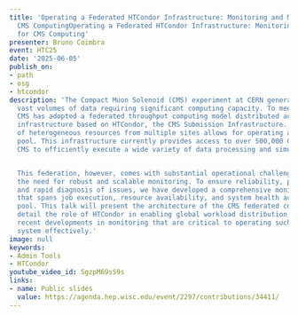 ```yaml
---
title: 'Operating a Federated HTCondor Infrastructure: Monitoring and Management for
  CMS ComputingOperating a Federated HTCondor Infrastructure: Monitoring and Management
  for CMS Computing'
presenter: Bruno Coimbra
event: HTC25
date: '2025-06-05'
publish_on:
- path
- osg
- htcondor
description: 'The Compact Muon Solenoid (CMS) experiment at CERN generates and processes
  vast volumes of data requiring significant computing capacity. To meet these demands,
  CMS has adopted a federated throughput computing model distributed across a global
  infrastructure based on HTCondor, the CMS Submission Infrastructure. Seamless integration
  of heterogeneous resources from multiple sites allows for operating a unified, virtualized
  pool. This infrastructure currently provides access to over 500,000 CPU cores, enabling
  CMS to efficiently execute a wide variety of data processing and simulation workloads.


  This federation, however, comes with substantial operational challenges, notably,
  the need for robust and scalable monitoring. To ensure reliability, performance,
  and rapid diagnosis of issues, we have developed a comprehensive monitoring ecosystem
  that spans job execution, resource availability, and system health across the entire
  pool. This talk will present the architecture of the CMS federated compute infrastructure,
  detail the role of HTCondor in enabling global workload distribution, and highlight
  recent developments in monitoring that are critical to operating such a large-scale
  system effectively.'
image: null
keywords:
- Admin Tools
- HTCondor
youtube_video_id: SgzpM69sS9s
links:
- name: Public slides
  value: https://agenda.hep.wisc.edu/event/2297/contributions/34411/
---
```

